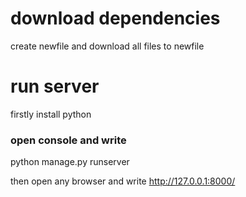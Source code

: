 # download dependencies
create newfile and download all files to newfile

# run server 
firstly install python

### open console and write

python manage.py runserver

then open any browser and write http://127.0.0.1:8000/

 
